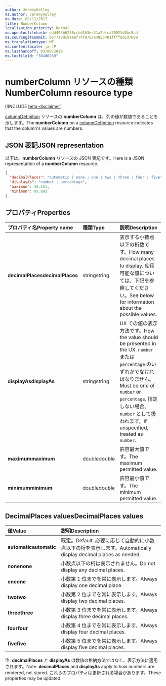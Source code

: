 ```yaml
---
author: JeremyKelley
ms.author: JeremyKelley
ms.date: 09/11/2017
title: NumberColumn
localization_priority: Normal
ms.openlocfilehash: edd495b62f0ccbd163ec31a2efca70923d0bc8ad
ms.sourcegitcommit: b877a8dc9aeaf74f975ca495b401ffff001d7699
ms.translationtype: MT
ms.contentlocale: ja-JP
ms.lasthandoff: 03/08/2019
ms.locfileid: "30480769"
---
```

# <a name="numbercolumn-resource-type"></a><span data-ttu-id="b697c-102">numberColumn リソースの種類</span><span class="sxs-lookup"><span data-stu-id="b697c-102">NumberColumn resource type</span></span>

[!INCLUDE [beta-disclaimer](../../includes/beta-disclaimer.md)]

<span data-ttu-id="b697c-103">[columnDefinition](columndefinition.md) リソースの **numberColumn** は、列の値が数値であることを示します。</span><span class="sxs-lookup"><span data-stu-id="b697c-103">The **numberColumn** on a [columnDefinition](columndefinition.md) resource indicates that the column's values are numbers.</span></span>

## <a name="json-representation"></a><span data-ttu-id="b697c-104">JSON 表記</span><span class="sxs-lookup"><span data-stu-id="b697c-104">JSON representation</span></span>

<span data-ttu-id="b697c-105">以下は、**numberColumn** リソースの JSON 表記です。</span><span class="sxs-lookup"><span data-stu-id="b697c-105">Here is a JSON representation of a **numberColumn** resource.</span></span>
<!-- { "blockType": "resource", "@odata.type": "microsoft.graph.numberColumn" } -->

```json
{
  "decimalPlaces": "automatic | none | one | two | three | four | five",
  "displayAs": "number | percentage",
  "maximum": 10.551,
  "minimum": 99.993
}
```

## <a name="properties"></a><span data-ttu-id="b697c-106">プロパティ</span><span class="sxs-lookup"><span data-stu-id="b697c-106">Properties</span></span>

| <span data-ttu-id="b697c-107">プロパティ名</span><span class="sxs-lookup"><span data-stu-id="b697c-107">Property name</span></span>      | <span data-ttu-id="b697c-108">種類</span><span class="sxs-lookup"><span data-stu-id="b697c-108">Type</span></span>   | <span data-ttu-id="b697c-109">説明</span><span class="sxs-lookup"><span data-stu-id="b697c-109">Description</span></span>
|:-------------------|:-------|:-----------------------------------------------
| <span data-ttu-id="b697c-110">**decimalPlaces**</span><span class="sxs-lookup"><span data-stu-id="b697c-110">**decimalPlaces**</span></span>  | <span data-ttu-id="b697c-111">string</span><span class="sxs-lookup"><span data-stu-id="b697c-111">string</span></span> | <span data-ttu-id="b697c-112">表示する小数点以下の桁数です。</span><span class="sxs-lookup"><span data-stu-id="b697c-112">How many decimal places to display.</span></span> <span data-ttu-id="b697c-113">使用可能な値については、下記を参照してください。</span><span class="sxs-lookup"><span data-stu-id="b697c-113">See below for information about the possible values.</span></span>
| <span data-ttu-id="b697c-114">**displayAs**</span><span class="sxs-lookup"><span data-stu-id="b697c-114">**displayAs**</span></span>      | <span data-ttu-id="b697c-115">string</span><span class="sxs-lookup"><span data-stu-id="b697c-115">string</span></span> | <span data-ttu-id="b697c-116">UX での値の表示方法です。</span><span class="sxs-lookup"><span data-stu-id="b697c-116">How the value should be presented in the UX.</span></span> <span data-ttu-id="b697c-117">`number` または `percentage` のいずれかでなければなりません。</span><span class="sxs-lookup"><span data-stu-id="b697c-117">Must be one of `number` or `percentage`.</span></span> <span data-ttu-id="b697c-118">指定しない場合、`number` として扱われます。</span><span class="sxs-lookup"><span data-stu-id="b697c-118">If unspecified, treated as `number`.</span></span>
| <span data-ttu-id="b697c-119">**maximum**</span><span class="sxs-lookup"><span data-stu-id="b697c-119">**maximum**</span></span>        | <span data-ttu-id="b697c-120">double</span><span class="sxs-lookup"><span data-stu-id="b697c-120">double</span></span> | <span data-ttu-id="b697c-121">許容最大値です。</span><span class="sxs-lookup"><span data-stu-id="b697c-121">The maximum permitted value.</span></span>
| <span data-ttu-id="b697c-122">**minimum**</span><span class="sxs-lookup"><span data-stu-id="b697c-122">**minimum**</span></span>        | <span data-ttu-id="b697c-123">double</span><span class="sxs-lookup"><span data-stu-id="b697c-123">double</span></span> | <span data-ttu-id="b697c-124">許容最小値です。</span><span class="sxs-lookup"><span data-stu-id="b697c-124">The minimum permitted value.</span></span>

## <a name="decimalplaces-values"></a><span data-ttu-id="b697c-125">DecimalPlaces values</span><span class="sxs-lookup"><span data-stu-id="b697c-125">DecimalPlaces values</span></span>

| <span data-ttu-id="b697c-126">値</span><span class="sxs-lookup"><span data-stu-id="b697c-126">Value</span></span>          | <span data-ttu-id="b697c-127">説明</span><span class="sxs-lookup"><span data-stu-id="b697c-127">Description</span></span>
|:---------------|:--------------------------------------------------------------
| <span data-ttu-id="b697c-128">**automatic**</span><span class="sxs-lookup"><span data-stu-id="b697c-128">**automatic**</span></span>  | <span data-ttu-id="b697c-129">既定。</span><span class="sxs-lookup"><span data-stu-id="b697c-129">Default.</span></span> <span data-ttu-id="b697c-130">必要に応じて自動的に小数点以下の桁を表示します。</span><span class="sxs-lookup"><span data-stu-id="b697c-130">Automatically display decimal places as needed.</span></span>
| <span data-ttu-id="b697c-131">**none**</span><span class="sxs-lookup"><span data-stu-id="b697c-131">**none**</span></span>       | <span data-ttu-id="b697c-132">小数点以下の桁は表示されません。</span><span class="sxs-lookup"><span data-stu-id="b697c-132">Do not display any decimal places.</span></span>
| <span data-ttu-id="b697c-133">**one**</span><span class="sxs-lookup"><span data-stu-id="b697c-133">**one**</span></span>        | <span data-ttu-id="b697c-134">小数第 1 位までを常に表示します。</span><span class="sxs-lookup"><span data-stu-id="b697c-134">Always display one decimal place.</span></span>
| <span data-ttu-id="b697c-135">**two**</span><span class="sxs-lookup"><span data-stu-id="b697c-135">**two**</span></span>        | <span data-ttu-id="b697c-136">小数第 2 位までを常に表示します。</span><span class="sxs-lookup"><span data-stu-id="b697c-136">Always display two decimal places.</span></span>
| <span data-ttu-id="b697c-137">**three**</span><span class="sxs-lookup"><span data-stu-id="b697c-137">**three**</span></span>      | <span data-ttu-id="b697c-138">小数第 3 位までを常に表示します。</span><span class="sxs-lookup"><span data-stu-id="b697c-138">Always display three decimal places.</span></span>
| <span data-ttu-id="b697c-139">**four**</span><span class="sxs-lookup"><span data-stu-id="b697c-139">**four**</span></span>       | <span data-ttu-id="b697c-140">小数第 4 位までを常に表示します。</span><span class="sxs-lookup"><span data-stu-id="b697c-140">Always display four decimal places.</span></span>
| <span data-ttu-id="b697c-141">**five**</span><span class="sxs-lookup"><span data-stu-id="b697c-141">**five**</span></span>       | <span data-ttu-id="b697c-142">小数第 5 位までを常に表示します。</span><span class="sxs-lookup"><span data-stu-id="b697c-142">Always display five decimal places.</span></span>

<span data-ttu-id="b697c-143">注: **decimalPlaces** と **displayAs** は数値の格納方法ではなく、表示方法に適用されます。</span><span class="sxs-lookup"><span data-stu-id="b697c-143">Note: **decimalPlaces** and **displayAs** apply to how numbers are rendered, not stored.</span></span>
<span data-ttu-id="b697c-144">これらのプロパティは更新される場合があります。</span><span class="sxs-lookup"><span data-stu-id="b697c-144">These properties may be updated.</span></span>

<!--
{
  "type": "#page.annotation",
  "description": "",
  "keywords": "",
  "section": "documentation",
  "tocPath": "Resources/NumberColumn",
  "suppressions": [
    "Error: /api-reference/beta/resources/numberColumn.md:\r\n      Exception processing links.\r\n    System.ArgumentException: Link Definition was null. Link text: !INCLUDE [beta-disclaimer](../../includes/beta-disclaimer.md)\r\n      at ApiDoctor.Validation.DocFile.get_LinkDestinations()\r\n      at ApiDoctor.Validation.DocSet.ValidateLinks(Boolean includeWarnings, String[] relativePathForFiles, IssueLogger issues, Boolean requireFilenameCaseMatch, Boolean printOrphanedFiles)"
  ]
}
-->

